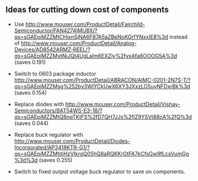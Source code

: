 Ideas for cutting down cost of components
-----

* Use http://www.mouser.com/ProductDetail/Fairchild-Semiconductor/FAN4274IMU8X/?qs=sGAEpiMZZMtCHixnSjNA6F87A5aZBeNoKGrfYNxxIE8%3d instead of http://www.mouser.com/ProductDetail/Analog-Devices/AD8542ARMZ-REEL/?qs=sGAEpiMZZMvtNjJQt4UgLalm6EXZly%2fyxAfa6OOOG5A%3d (saves 0.191)

* Switch to 0603 package inductor http://www.mouser.com/ProductDetail/ABRACON/AIMC-0201-2N7S-T/?qs=sGAEpiMZZMsg%252by3WlYCkUwX6XY3JXxzLO5uyNFDxrBk%3d (saves 0.154)

* Replace diodes with http://www.mouser.com/ProductDetail/Vishay-Semiconductors/BAT54WS-E3-18/?qs=sGAEpiMZZMtQ8nqTKtFS%2fD7QH7JJs%2flZ9YSVt88cA%2fQ%3d (saves 0.044)

* Replace buck regulator with http://www.mouser.com/ProductDetail/Diodes-Incorporated/AP3418KTR-G1/?qs=sGAEpiMZZMtitjHzVIkrqQ05hQ8aRQKKrGtFA7kCfsGw9fLcsVumGg%3d%3d (saves 0.255)

* Switch to fixed output voltage buck regulator to save on components.  
